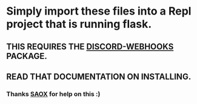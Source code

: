 # Simply import these files into a Repl project that is running flask.

## THIS REQUIRES THE [DISCORD-WEBHOOKS](https://github.com/JamesIves/discord-webhooks) PACKAGE. 
## READ THAT DOCUMENTATION ON INSTALLING.
### Thanks [SAOX](https://github.com/saousername) for help on this :)
